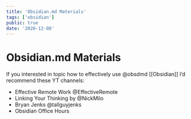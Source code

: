 ```yaml
---
title: 'Obsidian.md Materials'
tags: ['obsidian']
public: true
date: '2020-12-08'
---
```


# Obsidian.md Materials

If you interested in topic how to effectively use @obsdmd [[Obsidian]] I’d recommend these YT channels:

- Effective Remote Work @EffectiveRemote 
- Linking Your Thinking by @NickMilo
- Bryan Jenks @tallguyjenks
- Obsidian Office Hours



